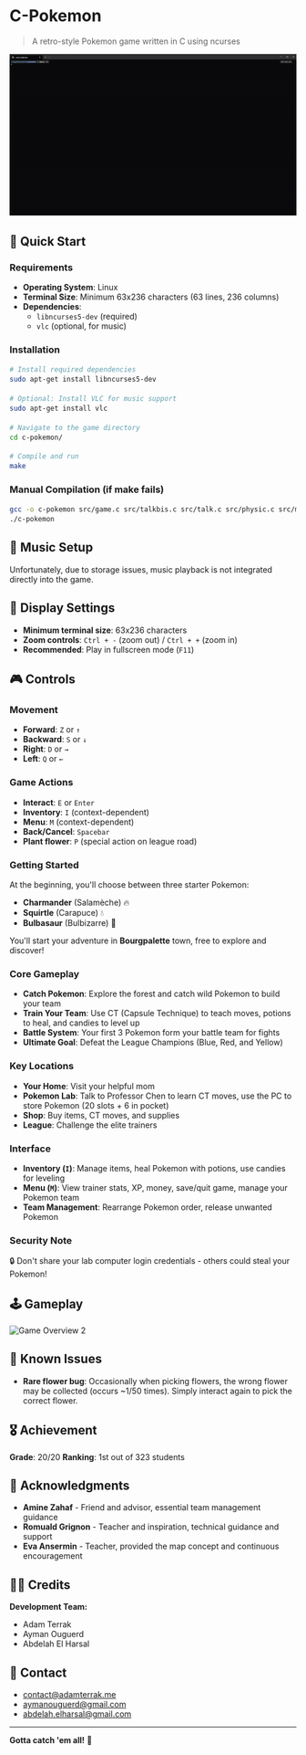 # C-Pokemon 

> A retro-style Pokemon game written in C using ncurses

![Game Overview](ressources/readme/1.gif)

## 🚀 Quick Start

### Requirements
- **Operating System**: Linux
- **Terminal Size**: Minimum 63x236 characters (63 lines, 236 columns)
- **Dependencies**:
  - `libncurses5-dev` (required)
  - `vlc` (optional, for music)

### Installation

```bash
# Install required dependencies
sudo apt-get install libncurses5-dev

# Optional: Install VLC for music support
sudo apt-get install vlc

# Navigate to the game directory
cd c-pokemon/

# Compile and run
make
```

### Manual Compilation (if make fails)
```bash
gcc -o c-pokemon src/game.c src/talkbis.c src/talk.c src/physic.c src/main.c src/print.c -lncurses
./c-pokemon
```

## 🎵 Music Setup

Unfortunately, due to storage issues, music playback is not integrated directly into the game.

## 🎯 Display Settings

- **Minimum terminal size**: 63x236 characters
- **Zoom controls**: `Ctrl + -` (zoom out) / `Ctrl + +` (zoom in)
- **Recommended**: Play in fullscreen mode (`F11`)

## 🎮 Controls

### Movement
- **Forward**: `Z` or `↑`
- **Backward**: `S` or `↓`
- **Right**: `D` or `→`
- **Left**: `Q` or `←`

### Game Actions
- **Interact**: `E` or `Enter`
- **Inventory**: `I` (context-dependent)
- **Menu**: `M` (context-dependent)
- **Back/Cancel**: `Spacebar`
- **Plant flower**: `P` (special action on league road)

### Getting Started
At the beginning, you'll choose between three starter Pokemon:
- **Charmander** (Salamèche) 🔥
- **Squirtle** (Carapuce) 💧
- **Bulbasaur** (Bulbizarre) 🌱

You'll start your adventure in **Bourgpalette** town, free to explore and discover!

### Core Gameplay
- **Catch Pokemon**: Explore the forest and catch wild Pokemon to build your team
- **Train Your Team**: Use CT (Capsule Technique) to teach moves, potions to heal, and candies to level up
- **Battle System**: Your first 3 Pokemon form your battle team for fights
- **Ultimate Goal**: Defeat the League Champions (Blue, Red, and Yellow)

### Key Locations
- **Your Home**: Visit your helpful mom
- **Pokemon Lab**: Talk to Professor Chen to learn CT moves, use the PC to store Pokemon (20 slots + 6 in pocket)
- **Shop**: Buy items, CT moves, and supplies
- **League**: Challenge the elite trainers

### Interface
- **Inventory (`I`)**: Manage items, heal Pokemon with potions, use candies for leveling
- **Menu (`M`)**: View trainer stats, XP, money, save/quit game, manage your Pokemon team
- **Team Management**: Rearrange Pokemon order, release unwanted Pokemon

### Security Note
🔒 Don't share your lab computer login credentials - others could steal your Pokemon!

## 🕹️ Gameplay

![Game Overview 2](ressources/readme/2.gif)

## 🐛 Known Issues

- **Rare flower bug**: Occasionally when picking flowers, the wrong flower may be collected (occurs ~1/50 times). Simply interact again to pick the correct flower.

## 🎖️ Achievement

**Grade**: 20/20
**Ranking**: 1st out of 323 students

## 🙏 Acknowledgments

- **Amine Zahaf** - Friend and advisor, essential team management guidance
- **Romuald Grignon** - Teacher and inspiration, technical guidance and support
- **Eva Ansermin** - Teacher, provided the map concept and continuous encouragement

## 👨‍💻 Credits

**Development Team:**
- Adam Terrak
- Ayman Ouguerd
- Abdelah El Harsal

## 📧 Contact

- contact@adamterrak.me
- aymanouguerd@gmail.com
- abdelah.elharsal@gmail.com

---

**Gotta catch 'em all!** 🎯